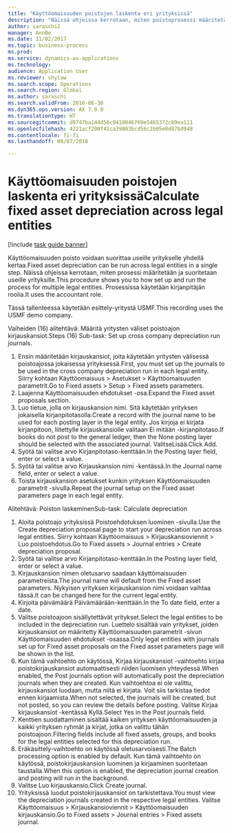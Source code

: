 ```yaml
--- 
title: "Käyttöomaisuuden poistojen laskenta eri yrityksissä"
description: "Näissä ohjeissa kerrotaan, miten poistoprosessi määritetään ja suoritetaan useille yrityksille."
author: saraschi2
manager: AnnBe
ms.date: 11/02/2017
ms.topic: business-process
ms.prod: 
ms.service: dynamics-ax-applications
ms.technology: 
audience: Application User
ms.reviewer: shylaw
ms.search.scope: Operations
ms.search.region: Global
ms.author: saraschi
ms.search.validFrom: 2016-06-30
ms.dyn365.ops.version: AX 7.0.0
ms.translationtype: HT
ms.sourcegitcommit: d9747ba144d56c9410846769e5465372c89ea111
ms.openlocfilehash: 4221acf200f41ca39803bcd56c1b05e0d87bd948
ms.contentlocale: fi-fi
ms.lasthandoff: 08/07/2018

---
```

# <a name="calculate-fixed-asset-depreciation-across-legal-entities"></a><span data-ttu-id="1251c-103">Käyttöomaisuuden poistojen laskenta eri yrityksissä</span><span class="sxs-lookup"><span data-stu-id="1251c-103">Calculate fixed asset depreciation across legal entities</span></span>

[!include [task guide banner](../../includes/task-guide-banner.md)]

<span data-ttu-id="1251c-104">Käyttöomaisuuden poisto voidaan suorittaa useille yritykselle yhdellä kertaa.</span><span class="sxs-lookup"><span data-stu-id="1251c-104">Fixed asset depreciation can be run across legal entities in a single step.</span></span> <span data-ttu-id="1251c-105">Näissä ohjeissa kerrotaan, miten prosessi määritetään ja suoritetaan useille yrityksille.</span><span class="sxs-lookup"><span data-stu-id="1251c-105">This procedure shows you to how set up and run the process for multiple legal entities.</span></span> <span data-ttu-id="1251c-106">Prosessissa käytetään kirjanpitäjän roolia.</span><span class="sxs-lookup"><span data-stu-id="1251c-106">It uses the accountant role.</span></span>  

<span data-ttu-id="1251c-107">Tässä tallenteessa käytetään esittely-yritystä USMF.</span><span class="sxs-lookup"><span data-stu-id="1251c-107">This recording uses the USMF demo company.</span></span>


<span data-ttu-id="1251c-108">Vaiheiden (16) alitehtävä: Määritä yritysten väliset poistoajon kirjauskansiot.</span><span class="sxs-lookup"><span data-stu-id="1251c-108">Steps (16) Sub-task: Set up cross company depreciation run journals.</span></span> 

1. <span data-ttu-id="1251c-109">Ensin määritetään kirjauskansiot, joita käytetään yritysten välisessä poistoajossa jokaisessa yrityksessä.</span><span class="sxs-lookup"><span data-stu-id="1251c-109">First, you must set up the journals to be used in the cross company depreciation run in each legal entity.</span></span> <span data-ttu-id="1251c-110">Siirry kohtaan Käyttöomaisuus > Asetukset > Käyttöomaisuuden parametrit.</span><span class="sxs-lookup"><span data-stu-id="1251c-110">Go to Fixed assets > Setup > Fixed assets parameters.</span></span> 
2. <span data-ttu-id="1251c-111">Laajenna Käyttöomaisuuden ehdotukset -osa.</span><span class="sxs-lookup"><span data-stu-id="1251c-111">Expand the Fixed asset proposals section.</span></span> 
3. <span data-ttu-id="1251c-112">Luo tietue, jolla on kirjauskansion nimi. Sitä käytetään yrityksen jokaisella kirjanpitotasolla.</span><span class="sxs-lookup"><span data-stu-id="1251c-112">Create a record with the journal name to be used for each posting layer in the legal entity.</span></span> <span data-ttu-id="1251c-113">Jos kirjoja ei kirjata kirjanpitoon, liitettylle kirjauskansiolle valitaan Ei mitään -kirjanpitotaso.</span><span class="sxs-lookup"><span data-stu-id="1251c-113">If books do not post to the general ledger, then the None posting layer should be selected with the associated journal.</span></span> <span data-ttu-id="1251c-114">ValitseLisää.</span><span class="sxs-lookup"><span data-stu-id="1251c-114">Click Add.</span></span> 
4. <span data-ttu-id="1251c-115">Syötä tai valitse arvo Kirjanpitotaso-kenttään.</span><span class="sxs-lookup"><span data-stu-id="1251c-115">In the Posting layer field, enter or select a value.</span></span> 
5. <span data-ttu-id="1251c-116">Syötä tai valitse arvo Kirjauskansion nimi -kentässä.</span><span class="sxs-lookup"><span data-stu-id="1251c-116">In the Journal name field, enter or select a value.</span></span> 
6. <span data-ttu-id="1251c-117">Toista kirjauskansion asetukset kunkin yrityksen Käyttöomaisuuden parametrit -sivulla.</span><span class="sxs-lookup"><span data-stu-id="1251c-117">Repeat the journal setup on the Fixed asset parameters page in each legal entity.</span></span> 

<span data-ttu-id="1251c-118">Alitehtävä: Poiston laskeminen</span><span class="sxs-lookup"><span data-stu-id="1251c-118">Sub-task: Calculate depreciation</span></span>

1. <span data-ttu-id="1251c-119">Aloita poistoajo yrityksissä Poistoehdotuksen luominen -sivulla.</span><span class="sxs-lookup"><span data-stu-id="1251c-119">Use the Create depreciation proposal page to start your depreciation run across legal entities.</span></span> <span data-ttu-id="1251c-120">Siirry kohtaan Käyttöomaisuus > Kirjauskansioviennit > Luo poistoehdotus.</span><span class="sxs-lookup"><span data-stu-id="1251c-120">Go to Fixed assets > Journal entries > Create depreciation proposal.</span></span> 
2. <span data-ttu-id="1251c-121">Syötä tai valitse arvo Kirjanpitotaso-kenttään.</span><span class="sxs-lookup"><span data-stu-id="1251c-121">In the Posting layer field, enter or select a value.</span></span> 
3. <span data-ttu-id="1251c-122">Kirjauskansion nimen oletusarvo saadaan käyttömaisuuden parametreista.</span><span class="sxs-lookup"><span data-stu-id="1251c-122">The journal name will default from the Fixed asset parameters.</span></span> <span data-ttu-id="1251c-123">Nykyisen yrityksen kirjauskansion nimi voidaan vaihtaa tässä.</span><span class="sxs-lookup"><span data-stu-id="1251c-123">It can be changed here for the current legal entity.</span></span> 
4. <span data-ttu-id="1251c-124">Kirjoita päivämäärä Päivämäärään-kenttään.</span><span class="sxs-lookup"><span data-stu-id="1251c-124">In the To date field, enter a date.</span></span> 
5. <span data-ttu-id="1251c-125">Valitse poistoajoon sisällytettävät yritykset.</span><span class="sxs-lookup"><span data-stu-id="1251c-125">Select the legal entities to be included in the depreciation run.</span></span> <span data-ttu-id="1251c-126">Luettelo sisältää vain yritykset, joiden kirjauskansiot on määritetty Käyttöomaisuuden parametrit -sivun Käyttöomaisuuden ehdotukset -osassa.</span><span class="sxs-lookup"><span data-stu-id="1251c-126">Only legal entities with journals set up for Fixed asset proposals on the Fixed asset parameters page will be shown in the list.</span></span> 
6. <span data-ttu-id="1251c-127">Kun tämä vaihtoehto on käytössä, Kirjaa kirjauskansiot -vaihtoehto kirjaa poistokirjauskansiot automaattisesti niiden luomisen yhteydessä.</span><span class="sxs-lookup"><span data-stu-id="1251c-127">When enabled, the Post journals option will automatically post the depreciation journals when they are created.</span></span> <span data-ttu-id="1251c-128">Kun vaihtoehtoa ei ole valittu, kirjauskansiot luodaan, mutta niitä ei kirjata. Voit siis tarkistaa tiedot ennen kirjaamista.</span><span class="sxs-lookup"><span data-stu-id="1251c-128">When not selected, the journals will be created, but not posted, so you can review the details before posting.</span></span> <span data-ttu-id="1251c-129">Valitse Kirjaa kirjauskansiot -kentässä Kyllä.</span><span class="sxs-lookup"><span data-stu-id="1251c-129">Select Yes in the Post journals field.</span></span> 
7. <span data-ttu-id="1251c-130">Kenttien suodattaminen sisältää kaiken yrityksen käyttöomaisuuden ja kaikki yrityksen ryhmät ja kirjat, jotka on valittu tähän poistoajoon.</span><span class="sxs-lookup"><span data-stu-id="1251c-130">Filtering fields include all fixed assets, groups, and books for the legal entities selected for this depreciation run.</span></span> 
8. <span data-ttu-id="1251c-131">Eräkäsittely-vaihtoehto on käytössä oletusarvoisesti.</span><span class="sxs-lookup"><span data-stu-id="1251c-131">The Batch processing option is enabled by default.</span></span> <span data-ttu-id="1251c-132">Kun tämä vaihtoehto on käytössä, poistokirjauskansion luominen ja kirjaaminen suoritetaan taustalla.</span><span class="sxs-lookup"><span data-stu-id="1251c-132">When this option is enabled, the depreciation journal creation and posting will run in the background.</span></span> 
9. <span data-ttu-id="1251c-133">Valitse Luo kirjauskansio.</span><span class="sxs-lookup"><span data-stu-id="1251c-133">Click Create journal.</span></span> 
10. <span data-ttu-id="1251c-134">Yrityksissä luodut poistokirjauskansiot on tarkistettava.</span><span class="sxs-lookup"><span data-stu-id="1251c-134">You must view the depreciation journals created in the respective legal entities.</span></span> <span data-ttu-id="1251c-135">Valitse Käyttöomaisuus > Kirjauskansioviennit > Käyttöomaisuuden kirjauskansio.</span><span class="sxs-lookup"><span data-stu-id="1251c-135">Go to Fixed assets > Journal entries > Fixed assets journal.</span></span>

